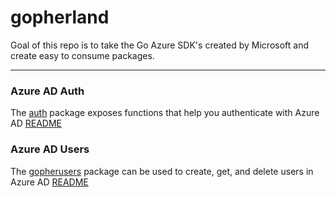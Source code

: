 # gopherland

Goal of this repo is to take the Go Azure SDK's created by Microsoft and create easy to consume packages.

----------------------------------------------------
### Azure AD Auth
The [auth](./auth/auth.go) package exposes functions that help you authenticate with Azure AD
[README](./auth/README.md)

### Azure AD Users
The [gopherusers](./gopherusers/gopherusers.go) package can be used to create, get, and delete users in Azure AD
[README](./gopherusers/README.md)
